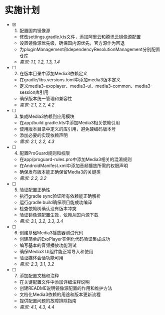 # 实施计划

- [x] 1. 配置国内镜像源





  - 修改settings.gradle.kts文件，添加阿里云和腾讯云镜像源配置
  - 设置镜像源优先级，确保国内源优先，官方源作为回退
  - 为pluginManagement和dependencyResolutionManagement分别配置仓库
  - _需求: 1.1, 1.2, 1.3, 1.4_

- [ ] 2. 在版本目录中添加Media3依赖定义
  - 在gradle/libs.versions.toml中添加media3版本定义
  - 定义media3-exoplayer、media3-ui、media3-common、media3-session库引用
  - 确保版本统一管理和兼容性
  - _需求: 2.1, 2.2, 4.2_

- [ ] 3. 集成Media3依赖到应用模块
  - 在app/build.gradle.kts中添加Media3相关依赖引用
  - 使用版本目录中定义的库引用，避免硬编码版本号
  - 添加必要的实现依赖声明
  - _需求: 2.1, 2.2, 4.3_

- [ ] 4. 配置ProGuard规则和权限
  - 在app/proguard-rules.pro中添加Media3相关的混淆规则
  - 在AndroidManifest.xml中添加音频播放所需的权限声明
  - 确保发布版本能正确保留Media3的关键类
  - _需求: 2.2, 3.2_

- [ ] 5. 验证配置正确性
  - 执行gradle sync验证所有依赖能正确解析
  - 运行gradle build确保项目能成功编译
  - 检查依赖树确认没有版本冲突
  - 验证镜像源配置生效，依赖从国内源下载
  - _需求: 3.1, 3.2, 3.3, 3.4_

- [ ] 6. 创建基础Media3播放器测试代码
  - 创建简单的ExoPlayer实例化代码验证集成成功
  - 编写基本的音频播放功能测试
  - 确保Media3 UI组件能正常导入和使用
  - 验证媒体会话功能可用
  - _需求: 2.3, 3.1, 3.2_

- [ ] 7. 添加配置文档和注释
  - 在关键配置文件中添加详细注释说明
  - 创建README说明镜像源配置的作用和维护方法
  - 文档化Media3依赖的用途和版本更新流程
  - 提供配置问题的故障排除指南
  - _需求: 4.1, 4.3, 4.4_